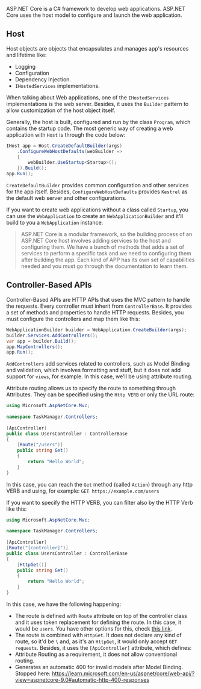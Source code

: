 ASP.NET Core is a C# framework to develop web applications. ASP.NET Core uses the host model to configure and launch the web application.
## Host

Host objects are objects that encapsulates and manages app's resources and lifetime like:
- Logging
- Configuration
- Dependency Injection.
- `IHostedServices` implementations.

When talking about Web applications, one of the `IHostedServices` implementations is the web server. Besides, it uses the `Builder` pattern to allow customization of the host object itself. 

Generally, the host is built, configured and run by the class `Program`, which contains the startup code.  The most generic way of creating a web application with `Host` is through the code below:

```c#
IHost app = Host.CreateDefaultBuilder(args)  
    .ConfigureWebHostDefaults(webBuilder =>  
    {  
	    webBuilder.UseStartup<Startup>();        
    }).Build();  
app.Run();
```

`CreateDefaultBuilder` provides common configuration and other services for the app itself. Besides, `ConfigureWebHostDefaults` provides `Kestrel` as the default web server and other configurations.

If you want to create web applications without a class called `Startup`, you can use the `WebApplication` to create an `WebApplicationBuilder` and it'll build to you a `WebApplication` instance.

> ASP.NET Core is a modular framework, so the building process of an ASP.NET Core host involves adding services to the host and configuring them. We have a bunch of methods that adds a set of services to perform a specific task and we need to configuring them after building the app. Each kind of APP has its own set of capabilities needed and you must go through the documentation to learn them.
## Controller-Based APIs

Controller-Based APIs are HTTP APIs that uses the MVC pattern to handle the requests. Every controller must inherit from `ControllerBase`. It provides a set of methods and properties to handle HTTP requests. Besides, you must configure the controllers and map them like this:

```c#
WebApplicationBuilder builder = WebApplication.CreateBuilder(args);
builder.Services.AddControllers();
var app = builder.Build();
app.MapControllers();
app.Run();
```

`AddControllers` add services related to controllers, such as Model Binding and validation, which involves formatting and stuff, but it does not add support for `views`, for example. In this case, we'll be using attribute routing. 

Attribute routing allows us to specify the route to something through Attributes. They can be specified using the `Http VERB` or only the URL route:

```c#
using Microsoft.AspNetCore.Mvc;  
  
namespace TaskManager.Controllers;  
  
[ApiController]  
public class UsersController : ControllerBase  
{  
    [Route("/users")]  
    public string Get()  
    {        
	    return "Hello World";  
    }
}
```

In this case, you can reach the `Get` method (called `Action`) through any http VERB and using, for example: `GET https://example.com/users`

If you want to specify the HTTP VERB, you can filter also by the HTTP Verb like this:

```c#
using Microsoft.AspNetCore.Mvc;  
  
namespace TaskManager.Controllers;  
  
[ApiController]  
[Route("[controller]")]
public class UsersController : ControllerBase  
{  
    [HttpGet()]  
    public string Get()  
    {        
	    return "Hello World";  
    }
}
```

In this case, we have the following happening:
- The route is defined with `Route` attribute on top of the controller class and it uses token replacement for defining the route. In this case, it would be `users`. You have other options for this, check [this link](https://learn.microsoft.com/en-us/aspnet/core/mvc/controllers/routing?view=aspnetcore-9.0#token-replacement-in-route-templates-controller-action-area).
- The route is combined with `HttpGet`. It does not declare any kind of route, so it'd be `\` and, as it's an `HttpGet`, it would only accept `GET requests`.
Besides, it uses the `[ApiController]` attribute, which defines:
- Attribute Routing as a requirement, it does not allow conventional routing.
- Generates an automatic 400 for invalid models after Model Binding.
Stopped here: https://learn.microsoft.com/en-us/aspnet/core/web-api/?view=aspnetcore-9.0#automatic-http-400-responses